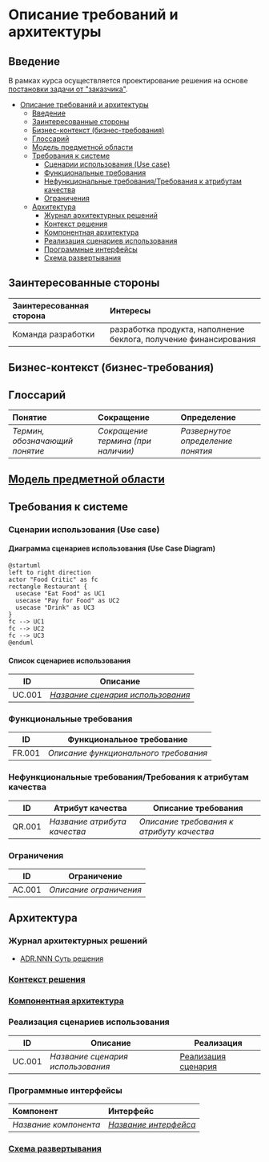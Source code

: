 # Описание требований и архитектуры

## Введение
<!-- Общее краткое описание создаваемой системы -->
В рамках курса осуществляется проектирование решения на основе [постановки задачи от "заказчика"](../../task.md).

- [Описание требований и архитектуры](#описание-требований-и-архитектуры)
  - [Введение](#введение)
  - [Заинтересованные стороны](#заинтересованные-стороны)
  - [Бизнес-контекст (бизнес-требования)](#бизнес-контекст-бизнес-требования)
  - [Глоссарий](#глоссарий)
  - [Модель предметной области](#модель-предметной-области)
  - [Требования к системе](#требования-к-системе)
    - [Сценарии использования (Use case)](#сценарии-использования-use-case)
    - [Функциональные требования](#функциональные-требования)
    - [Нефункциональные требования/Требования к атрибутам качества](#нефункциональные-требованиятребования-к-атрибутам-качества)
    - [Ограничения](#ограничения)
  - [Архитектура](#архитектура)
    - [Журнал архитектурных решений](#журнал-архитектурных-решений)
    - [Контекст решения](#контекст-решения)
    - [Компонентная архитектура](#компонентная-архитектура)
    - [Реализация сценариев использования](#реализация-сценариев-использования)
    - [Программные интерфейсы](#программные-интерфейсы)
    - [Схема развертывания](#схема-развертывания)
  
## Заинтересованные стороны
<!-- Перечень заинтересованных сторон и их интересов по отношению к создаваемой системе. 
Подробнее: https://confluence.mts.ru/pages/viewpage.action?pageId=399975538 
-->
| Заинтересованная сторона | Интересы           |
|:-------------------------|:-------------------|
| Команда разработки       | разработка продукта, наполнение беклога, получение финансирования |

## Бизнес-контекст (бизнес-требования)
<!-- Общее описание бизнес-контекста создаваемой системы (автоматизируемой деятельности), список бизнес-целей заинтересованных сторон 
Подробнее: https://confluence.mts.ru/pages/viewpage.action?pageId=399973845
-->

## Глоссарий
<!-- Содержит основные понятия и термины предметной области  
Подробнее: https://confluence.mts.ru/pages/viewpage.action?pageId=375782595
-->
| Понятие                        | Сокращение                         | Определение                       |
|:-------------------------------|:-----------------------------------|:----------------------------------|
| *Термин, обозначающий понятие* | *Сокращение термина (при наличии)* | *Развернутое определение понятия* |

## [Модель предметной области](data/data.md)

## Требования к системе

### Сценарии использования (Use case)
<!-- Подробное описание сценариев использования системы с привязкой к ролям участников и задействованным бизнес-сущностям 
https://confluence.mts.ru/pages/viewpage.action?pageId=375782108 
https://confluence.mts.ru/pages/viewpage.action?pageId=375782119 
-->
#### Диаграмма сценариев использования (Use Case Diagram) <!-- omit in toc -->

```plantuml
@startuml
left to right direction
actor "Food Critic" as fc
rectangle Restaurant {
  usecase "Eat Food" as UC1
  usecase "Pay for Food" as UC2
  usecase "Drink" as UC3
}
fc --> UC1
fc --> UC2
fc --> UC3
@enduml
```

#### Список сценариев использования <!-- omit in toc -->

| ID     | Описание                                          |
|--------|---------------------------------------------------|
| UC.001 | *[Название сценария использования](uc/uc.001.md)* |

### Функциональные требования
<!-- Описание требований к функциям, реализуемым системой. Требование может быть привязано к сценарию использования или быть общим 
Подробнее: https://confluence.mts.ru/pages/viewpage.action?pageId=375782501 
-->
| ID     | Функциональное требование             |
|--------|---------------------------------------|
| FR.001 | *Описание функционального требования* |

### Нефункциональные требования/Требования к атрибутам качества
<!-- Требования к основным архитектурным характеристикам (атрибутам качества) системы - надежность, масштабируемость, ИБ, и др.
Подробнее: https://confluence.mts.ru/pages/viewpage.action?pageId=375782530
-->
| ID     | Атрибут качества             | Описание требования                       |
|--------|------------------------------|-------------------------------------------|
| QR.001 | *Название атрибута качества* | *Описание требования к атрибуту качества* |

### Ограничения
<!-- Описываются ограничения, оказывающие влияние на архитектуру системы - временные, финансовые, технологические
Подробнее: https://confluence.mts.ru/pages/viewpage.action?pageId=375782592
-->
| ID     | Ограничение            |
|--------|------------------------|
| AC.001 | *Описание ограничения* |

## Архитектура

### Журнал архитектурных решений
<!-- Записи о ключевых принятых архитектурных решениях (ADR) для реализации архитектурно-значимых требований.
Подробнее: https://confluence.mts.ru/pages/viewpage.action?pageId=421162308
-->
- [ADR.NNN Суть решения](adr/adr-template.md)

### [Контекст решения](context/context.md)

### [Компонентная архитектура](components/components.md)

### Реализация сценариев использования
<!-- Реализация сценариев использования на основе взаимодействия компонентов системы и внешних систем/участников.
Диаграммы последовательности (UML Sequence diagram) и текстовое описание.

Подробнее: 
https://confluence.mts.ru/pages/viewpage.action?pageId=399442132
https://confluence.mts.ru/pages/viewpage.action?pageId=399442170
-->
| ID     | Описание                          | Реализация                                    |
|--------|-----------------------------------|-----------------------------------------------|
| UC.001 | *Название сценария использования* | [Реализация сценария](uc-impl/uc.001-impl.md) |

### Программные интерфейсы
<!-- Спецификации публичных API системы и ее компонентов (синхронных, событийных). Создается на основе модели предметной области для реализации сценариев использования. 
  Форматы: OAS/Swagger, GraphQL, AsyncAPI/CloudEvents
-->
| Компонент             | Интерфейс                                      |
|:----------------------|:-----------------------------------------------|
| *Название компонента* | *[Название интерфейса](api/service-name.yaml)* |

### [Схема развертывания](deployment/deployment.md)
